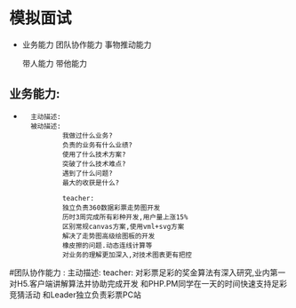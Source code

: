 #   模拟面试

*   业务能力   团队协作能力 事物推动能力

    带人能力    带他能力

##  业务能力:

*       主动描述:
        被动描述:
                我做过什么业务?
                负责的业务有什么业绩?
                使用了什么技术方案?
                突破了什么技术难点?
                遇到了什么问题?
                最大的收获是什么?

                teacher:
                独立负责360数据彩票走势图开发
                历时3周完成所有彩种开发,用户量上涨15%
                区别常规canvas方案,使用vml+svg方案
                解决了走势图高级绘图板的开发
                橡皮擦的问题.动态连线计算等
                对业务的理解更加深入,对技术图表更有把控


#团队协作能力 :
        主动描述:
            teacher:
                对彩票足彩的奖金算法有深入研究,业内第一
                对H5.客户端讲解算法并协助完成开发
                和PHP.PM同学在一天的时间快速支持足彩竞猜活动
                和Leader独立负责彩票PC站